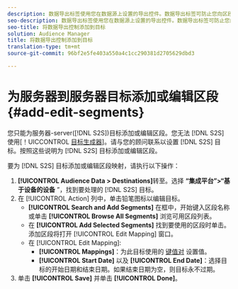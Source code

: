 ```yaml
---
description: 数据导出标签使用您在数据源上设置的导出控件。数据导出标签可防止您向区段添加受限特征，并将区段数据发送到目标。您可以将多个导出标签设置为新的或现有的cookie或URL目标。
seo-description: 数据导出标签使用您在数据源上设置的导出控件。数据导出标签可防止您向区段添加受限特征，并将区段数据发送到目标。您可以将多个导出标签设置为新的或现有的cookie或URL目标。
seo-title: 将数据导出控制添加到目标
solution: Audience Manager
title: 将数据导出控制添加到目标
translation-type: tm+mt
source-git-commit: 96bf2e5fe403a550a4c1cc290381d2705629dbd3

---
```



# 为服务器到服务器目标添加或编辑区段 {#add-edit-segments}

您只能为服务器-server([!DNL S2S])目标添加或编辑区段。您无法 [!DNL S2S] 使用[！UICCONTROL [目标生成器](/help/using/features/destinations/destination-builder.md)]。请与您的顾问联系以设置 [!DNL S2S] 目标。按照这些说明为 [!DNL S2S] 目标添加或编辑区段。

<!-- destination-s2s-edit.xml -->

要为 [!DNL S2S] 目标添加或编辑区段映射，请执行以下操作：

1. **[!UICONTROL Audience Data > Destinations]**&#x200B;转至。选择 **“集成平台”&gt;“基于设备的设备** ”，找到要处理的 [!DNL S2S] 目标。
2. 在 [!UICONTROL Action] 列中，单击铅笔图标以编辑目标。
   * **[!UICONTROL Search and Add Segments]** 在框中，开始键入区段名称或单击 **[!UICONTROL Browse All Segments]** 浏览可用区段列表。
   * 在 **[!UICONTROL Add Selected Segments]** 找到要使用的区段时单击。添加区段将打开 [!UICONTROL Edit Mapping] 窗口。
   * 在 [!UICONTROL Edit Mapping]:
      * **[!UICONTROL Mappings]**：为此目标使用的 [键值对](../../features/destinations/key-value-pairs.md) 设置值。
      * **[!UICONTROL Start Date]** 以及 **[!UICONTROL End Date]**：选择目标的开始日期和结束日期。如果结束日期为空，则目标永不过期。
3. 单击 **[!UICONTROL Save]** 并单击 **[!UICONTROL Done]**。